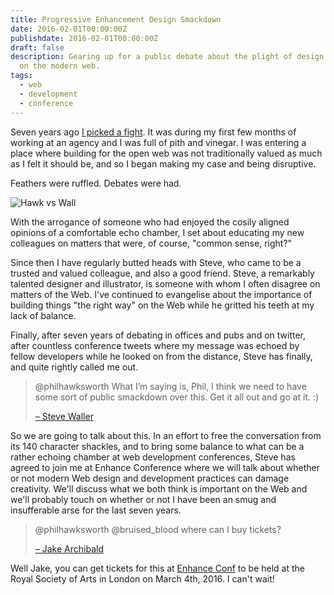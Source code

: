 ```yaml
---
title: Progressive Enhancement Design Smackdown
date: 2016-02-01T00:00:00Z
publishdate: 2016-02-01T00:00:00Z
draft: false
description: Gearing up for a public debate about the plight of design and development
  on the modern web.
tags:
  - web
  - development
  - conference
---
```



Seven years ago <a href="/blog/flash-v-web-behind-enemy-lines/">I picked a fight</a>. It was during my first few months of working at an agency and I was full of pith and vinegar. I was entering a place where building for the open web was not traditionally valued as much as I felt it should be, and so I began making my case and being disruptive.

Feathers were ruffled. Debates were had.

<img src="/images/hawk-v-wall-wide-promo.gif" alt="Hawk vs Wall">
<!--more-->

<p>
  With the arrogance of someone who had enjoyed the cosily aligned opinions of a comfortable echo chamber, I set about educating my new colleagues on matters that were, of course, "common sense, right?"
</p>
<p>
  Since then I have regularly butted heads with Steve, who came to be a trusted and valued colleague, and also a good friend. Steve, a remarkably talented designer and illustrator, is someone with whom I often disagree on matters of the Web. I've continued to evangelise about the importance of building things "the right way" on the Web while he gritted his teeth at my lack of balance.
</p>
<p>
  Finally, after seven years of debating in offices and pubs and on twitter, after countless conference tweets where my message was echoed by  fellow developers while he looked on from the distance, Steve has finally, and quite rightly called me out.
</p>

<blockquote>
<p>
  @philhawksworth What I’m saying is, Phil, I think we need to have some sort of public smackdown over this. Get it all out and go at it. :)
</p>
<p>
  <a href="https://twitter.com/bruised_blood/status/570514818811232256">– Steve Waller</a>
</p>
</blockquote>

<p>
  So we are going to talk about this. In an effort to free the conversation from its 140 character shackles, and to bring some balance to what can be a rather echoing chamber at web development conferences, Steve has agreed to join me at Enhance Conference where we will talk about whether or not modern Web design and development practices can damage creativity. We'll discuss what we both think is important on the Web and we'll probably touch on whether or not I have been an smug and insufferable arse for the last seven years.
</p>
<p>
<blockquote>
  <p>
    @philhawksworth @bruised_blood where can I buy tickets?
  </p>
  <p>
    <a href="https://twitter.com/jaffathecake/status/570541467346857986">– Jake Archibald</a>
  </p>
</p>
</blockquote>
<p>
  Well Jake, you can get tickets for this at <a href="http://enhanceconf.com">Enhance Conf</a> to be held at the Royal Society of Arts in London on March 4th, 2016. I can't wait!
</p>

